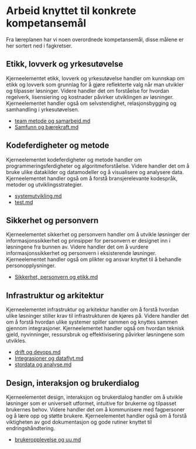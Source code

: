 # Arbeid knyttet til konkrete kompetansemål

Fra læreplanen har vi noen overordnede kompetansemål, disse målene er her sortert ned i fagkretser. 

## Etikk, lovverk og yrkesutøvelse
Kjerneelementet etikk, lovverk og yrkesutøvelse handler om kunnskap om etikk og lovverk som grunnlag for å gjøre reflekterte valg når man utvikler og tilpasser løsninger. Videre handler det om forståelse for hvordan regelverk, lisensiering og kostnader påvirker utviklingen av løsninger. Kjerneelementet handler også om selvstendighet, relasjonsbygging og samhandling i yrkesutøvelsen.
- [team metode og samarbeid.md](team%20metode%20og%20samarbeid.md)
- [Samfunn og bærekraft.md](Samfunn%20og%20b%C3%A6rekraft.md)

## Kodeferdigheter og metode
Kjerneelementet kodeferdigheter og metode handler om programmeringsferdigheter og algoritmeforståelse. Videre handler det om å bruke ulike datakilder og datamodeller og å visualisere og analysere data. Kjerneelementet handler også om å forstå bransjerelevante kodespråk, metoder og utviklingsstrategier.
- [systemutvikling.md](systemutvikling.md)
- [test.md](test.md)

## Sikkerhet og personvern
Kjerneelementet sikkerhet og personvern handler om å utvikle løsninger der informasjonssikkerhet og prinsipper for personvern er designet inn i løsningene fra bunnen av. Videre handler det om å vurdere informasjonssikkerhet og personvern i eksisterende løsninger. Kjerneelementet handler også om plikter og ansvar knyttet til å behandle personopplysninger.
- [Sikkerhet, personvern og etikk.md](Sikkerhet%2C%20personvern%20og%20etikk.md)

## Infrastruktur og arkitektur
Kjerneelementet infrastruktur og arkitektur handler om å forstå hvordan ulike løsninger stiller krav til infrastrukturen de kjøres på. Videre handler det om å forstå hvordan ulike systemer spiller sammen og knyttes sammen gjennom integrasjoner. Kjerneelementet handler også om hvordan teknisk gjeld, nyvinninger, ressursbruk og effektivisering påvirker løsningene som utvikles.
- [drift og devops.md](drift%20og%20devops.md)
- [Integrasjoner og dataflyt.md](Integrasjoner%20og%20dataflyt.md)
- [stordata og analyse.md](stordata%20og%20analyse.md)

## Design, interaksjon og brukerdialog  
Kjerneelementet design, interaksjon og brukerdialog handler om å utvikle løsninger som er universelt utformet, intuitive for brukerne og tilpasset brukernes behov. Videre handler det om å kommunisere med fagpersoner og å lære opp og støtte brukere. Kjerneelementet handler også om å forstå viktigheten av god dokumentasjon og gode rutiner knyttet til endringshåndtering.
- [brukeropplevelse og uu.md](brukeropplevelse%20og%20uu.md)

